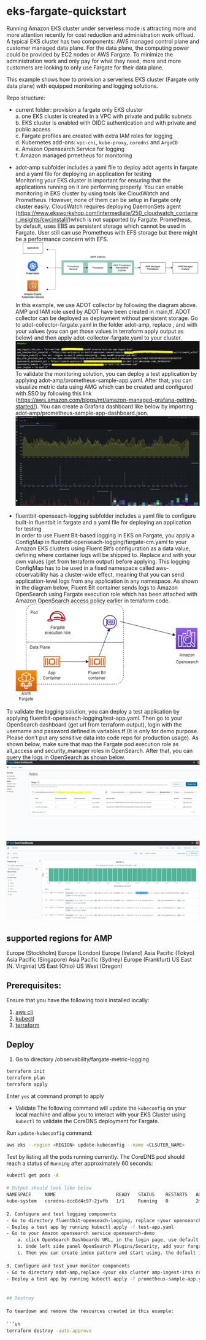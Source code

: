 # eks-fargate-quickstart

Running Amazon EKS cluster under serverless mode is attracting more and more attention recently for cost reduction and administration work offload. A typical EKS cluster has two components: AWS managed control plane and customer managed data plane. For the data plane, the computing power could be provided by EC2 nodes or AWS Fargate. To minimize the administration work and only pay for what they need, more and more customers are looking to only use Fargate for their data plane.

This example shows how to provision a serverless EKS cluster (Fargate only data plane) with equipped monitoring and logging solutions.

Repo structure:

- current folder: provision a fargate only EKS cluster <br>
  a. one EKS cluster is created in a VPC with private and public subnets<br>
  b. EKS cluster is enabled with OIDC authentication and with private and public access<br>
  c. Fargate profiles are created with extra IAM roles for logging<br>
  d. Kubernetes add-ons: `vpc-cni`, `kube-proxy`, `coredns` and `ArgoCD`<br>
  e. Amazon Opensearch Service for logging<br>
  f. Amazon managed prmetheus for monitoring <br>

- adot-amp subfolder includes a yaml file to deploy adot agents in fargate and a yaml file for deploying an application for testing <br>
Monitoring your EKS cluster is important for ensuring that the applications running on it are performing properly. You can enable monitoring in EKS cluster by using tools like CloudWatch and Prometheus. However, none of them can be setup in Fargate only cluster easily. CloudWatch requires deploying DaemonSets agent (https://www.eksworkshop.com/intermediate/250_cloudwatch_container_insights/cwcinstall/)which is not supported by Fargate. Prometheus, by default, uses EBS as persistent storage which cannot be used in Fargate. User still can use Prometheus with EFS storage but there might be a performance concern with EFS.
   ![Alt text](./images/adot.png) <br>
In this example, we use ADOT collector by following the diagram above. AMP and IAM role used by ADOT have been created in main,tf. ADOT collector can be deployed as deployment without persistent storage. Go to adot-collector-fargate.yaml in the folder adot-amp, replace <your eks cluster amp-ingest-irsa role>, <your amp remote write endpoint> and <your region> with your values (you can get those values in terraform apply output as below) and then apply adot-collector-fargate.yaml to your cluster.
   ![Alt text](./images/tf-output.png)<br>
To validate the monitoring solution, you can deploy a test application by applying adot-amp/prometheus-sample-app.yaml. After that, you can visualize metric data using AMG which can be created and configured with SSO by following this link (https://aws.amazon.com/blogs/mt/amazon-managed-grafana-getting-started/). You can create a Grafana dashboard like below by importing adot-amp/prometheus-sample-app-dashboard.json.
![Alt text](./images/amg.png)

- fluentbit-openseach-logging subfolder includes a yaml file to configure built-in fluentbit in fargate and a yaml file for deploying an application for testing <br>
In order to use Fluent Bit-based logging in EKS on Fargate, you apply a ConfigMap in fluentbit-openseach-logging/fargate-cm.yaml to your Amazon EKS clusters using Fluent Bit’s configuration as a data value, defining where container logs will be shipped to. Replace <your opensearch domain> and <your region> with your own values (get from terraform output) before applying. This logging ConfigMap has to be used in a fixed namespace called aws-observability has a cluster-wide effect, meaning that you can send application-level logs from any application in any namespace. As shown in the diagram below, Fluent Bit container sends logs to Amazon OpenSearch using Fargate execution role which has been attached with Amazon OpenSearch access policy earlier in terraform code.<br>
   ![Alt text](./images/Fluent-bit-opensearch.drawio.png)

To validate the logging solution, you can deploy a test application by applying fluentbit-openseach-logging/test-app.yaml. Then go to your OpenSearch dashboard (get url from terraform output), login with the username and password defined in variables.tf (It is only for demo purpose. Please don’t put any sensitive data into code repo for production usage). As shown below, make sure that map the Fargate pod execution role as all_access and security_manager roles in OpenSearch. After that, you can query the logs in OpenSearch as shown below.
   ![Alt text](./images/opensearch1.png)
     ![Alt text](./images/opensearch2.png)

## supported regions for AMP
Europe (Stockholm)
Europe (London)
Europe (Ireland)
Asia Pacific (Tokyo)
Asia Pacific (Singapore)
Asia Pacific (Sydney)
Europe (Frankfurt)
US East (N. Virginia)
US East (Ohio)
US West (Oregon)


## Prerequisites:

Ensure that you have the following tools installed locally:

1. [aws cli](https://docs.aws.amazon.com/cli/latest/userguide/install-cliv2.html)
2. [kubectl](https://Kubernetes.io/docs/tasks/tools/)
3. [terraform](https://learn.hashicorp.com/tutorials/terraform/install-cli)

## Deploy

1. Go to directory <your repo directory>/observability/fargate-metric-logging

```sh
terraform init
terraform plan
terraform apply
```

Enter `yes` at command prompt to apply

- Validate
The following command will update the `kubeconfig` on your local machine and allow you to interact with your EKS Cluster using `kubectl` to validate the CoreDNS deployment for Fargate.

Run `update-kubeconfig` command:

```sh
aws eks --region <REGION> update-kubeconfig --name <CLSUTER_NAME>
```

Test by listing all the pods running currently. The CoreDNS pod should reach a status of `Running` after approximately 60 seconds:

```sh
kubectl get pods -A

# Output should look like below
NAMESPACE     NAME                      READY   STATUS    RESTARTS   AGE
kube-system   coredns-dcc8d4c97-2jvfb   1/1     Running   0          2m28s

2. Configure and test logging components
- Go to directory fluentbit-openseach-logging, replace <your opensearch domain> and <your region> in fargate-cm.yaml with your setup values. then run  kubectl apply -f  fargate-cm.yaml
- Deploy a test app by running kubectl apply -f test-app.yaml
- Go to your Amazon opensearch service opensearch-demo
    a. click OpenSearch Dashboards URL, in the login page, use default username/password defined in variables.tf
    b. Unde left side panel OpenSearch Plugins/Security, add your fargate execution role arn into all_access adn security_manager Role
    c. Then you can create index pattern and start using. the default index pattern is fargate_log

3. Configure and test your monitor components
- Go to directory adot-amp,replace <your eks cluster amp-ingest-irsa role>, <your amp remote write endpoint> and <your region> in adot-collector-fargate.yaml with your setup values. then run  kubectl apply -f adot-collector-fargate.yaml
- Deploy a test app by running kubectl apply -f prometheus-sample-app.yaml


## Destroy

To teardown and remove the resources created in this example:

```sh
terraform destroy -auto-approve
```
